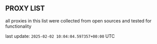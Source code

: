 ## PROXY LIST

all proxies in this list were collected from open sources and tested for functionality

last update: `2025-02-02 10:04:04.597357+00:00` UTC